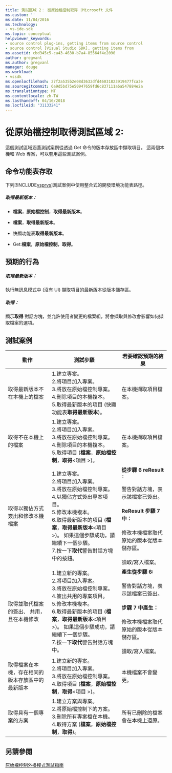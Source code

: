 ```yaml
---
title: 測試區域 2： 從原始檔控制取得 |Microsoft 文件
ms.custom: ''
ms.date: 11/04/2016
ms.technology:
- vs-ide-sdk
ms.topic: conceptual
helpviewer_keywords:
- source control plug-ins, getting items from source control
- source control [Visual Studio SDK], getting items from
ms.assetid: cbd345c5-ca43-4630-b7a4-85564f4e2090
author: gregvanl
ms.author: gregvanl
manager: douge
ms.workload:
- vssdk
ms.openlocfilehash: 27f2a535b2e08d3632dfd46031823919477fca3e
ms.sourcegitcommit: 6a9d5bd75e50947659fd6c837111a6a547884e2a
ms.translationtype: MT
ms.contentlocale: zh-TW
ms.lasthandoff: 04/16/2018
ms.locfileid: "31133241"
---
```

# <a name="test-area-2-get-from-source-control"></a>從原始檔控制取得測試區域 2:
這個測試區域涵蓋測試案例從透過 Get 命令的版本存放區中擷取項目。 這兩個本機和 Web 專案，可以套用這些測試案例。  
  
## <a name="command-menu-access"></a>命令功能表存取  
 下列[!INCLUDE[vsprvs](../../code-quality/includes/vsprvs_md.md)]測試案例中使用整合式的開發環境功能表路徑。  
  
##### <a name="get-latest-version"></a>取得最新版本：  
  
-   **檔案**，**原始檔控制**，**取得最新版本**。  
  
-   **檔案**，**取得最新版本**。  
  
-   快顯功能表**取得最新版本**。  
  
-   Get:**檔案**，**原始檔控制**，**取得**。  
  
## <a name="expected-behavior"></a>預期的行為  
  
##### <a name="get-latest-version"></a>取得最新版本：  
 執行無訊息模式中 (沒有 UI) 擷取項目的最新版本從版本儲存區。  
  
##### <a name="get"></a>取得：  
 顯示**取得** 對話方塊，並允許使用者變更的檔案組，將會擷取與修改會影響如何擷取檔案的選項。  
  
## <a name="test-cases"></a>測試案例  
  
|動作|測試步驟|若要確認預期的結果|  
|------------|----------------|--------------------------------|  
|取得最新版本不在本機上的檔案|1.建立專案。<br />2.將項目加入專案。<br />3.將放在原始檔控制專案。<br />4.刪除項目的本機複本。<br />5.取得最新版本的項目 (快顯功能表**取得最新版本**)。|在本機擷取項目檔案。|  
|取得不在本機上的檔案|1.建立專案。<br />2.將項目加入專案。<br />3.將放在原始檔控制專案。<br />4.刪除項目的本機複本。<br />5.取得項目 (**檔案**，**原始檔控制**，**取得**\<項目 >)。|在本機擷取項目檔案。|  
|取得以獨佔方式簽出和修改本機檔案|1.建立專案。<br />2.將項目加入專案。<br />3.將放在原始檔控制專案。<br />4.以獨佔方式簽出專案項目。<br />5.修改本機複本。<br />6.取得最新版本的項目 (**檔案**，**取得最新版本**\<項目 >)。 如果這個步驟成功，請繼續下一個步驟。<br />7.按一下**取代**警告對話方塊中的按鈕。|**從步驟 6 reResult** `:`<br /><br /> 警告對話方塊，表示該檔案已簽出。<br /><br /> **ReResult 步驟 7 中：**<br /><br /> 修改本機檔案取代原始的版本從版本儲存區。<br /><br /> 讀取/寫入檔案。|  
|取得並取代檔案的簽出、 共用，且在本機修改|1.建立新的專案。<br />2.將項目加入專案。<br />3.將放在原始檔控制專案。<br />4.簽出共用的專案項目。<br />5.修改本機複本。<br />6.取得最新版本的項目 (**檔案**，**取得最新版本**\<項目 >)。 如果這個步驟成功，請繼續下一個步驟。<br />7.按一下**取代**警告對話方塊中。|**產生從步驟 6:**<br /><br /> 警告對話方塊，表示該檔案已簽出。<br /><br /> **步驟 7 中產生：**<br /><br /> 修改本機檔案取代原始的版本從版本儲存區。<br /><br /> 讀取/寫入檔案。|  
|取得檔案在本機，存在相同的版本存放區中的最新版本|1.建立新的專案。<br />2.將項目加入專案。<br />3.將放在原始檔控制專案。<br />4.取得項目 (**檔案**，**原始檔控制**，**取得**\<項目 >)。|本機檔案不會變更。|  
|取得具有一個專案的方案|1.建立方案與專案。<br />2.將原始檔控制下的方案。<br />3.刪除所有專案檔在本機。<br />4.取得方案 (**檔案**，**原始檔控制**，**取得**)。|所有已刪除的檔案會在本機上還原。|  
  
## <a name="see-also"></a>另請參閱  
 [原始檔控制外掛程式測試指南](../../extensibility/internals/test-guide-for-source-control-plug-ins.md)
